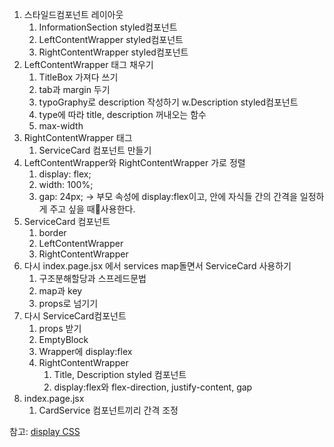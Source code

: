 1. 스타일드컴포넌트 레이아웃
	1. InformationSection styled컴포넌트
	2. LeftContentWrapper styled컴포넌트
	3. RightContentWrapper styled컴포넌트
2. LeftContentWrapper 태그 채우기
	1. TitleBox 가져다 쓰기
	2. tab과 margin 두기
	3. typoGraphy로 description 작성하기 w.Description styled컴포넌트
	4. type에 따라 title, description 꺼내오는 함수
	5. max-width
3. RightContentWrapper 태그
	1. ServiceCard 컴포넌트 만들기
4. LeftContentWrapper와 RightContentWrapper 가로 정렬
	1. display: flex;
	2. width: 100%;
	3. gap: 24px; → 부모 속성에 display:flex이고, 안에 자식들 간의 간격을 일정하게 주고 싶을 때사용한다.
5. ServiceCard 컴포넌트
	1. border
	2. LeftContentWrapper
	3. RightContentWrapper
6. 다시 index.page.jsx 에서 services map돌면서 ServiceCard 사용하기
	1. 구조분해할당과 스프레드문법
	2. map과 key
	3. props로 넘기기
7. 다시 ServiceCard컴포넌트
	1. props 받기
	2. EmptyBlock
	3. Wrapper에 display:flex
	4. RightContentWrapper
		1. Title, Description styled 컴포넌트
		2. display:flex와 flex-direction, justify-content, gap
8. index.page.jsx
	1. CardService 컴포넌트끼리 간격 조정

참고: [display CSS](https://studiomeal.com/archives/197)



